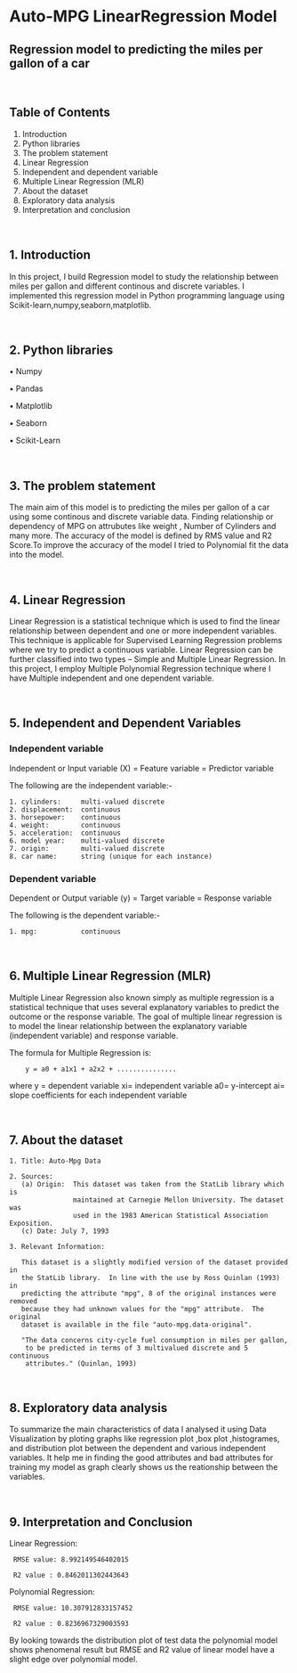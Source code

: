 # Auto-MPG LinearRegression Model

## Regression model to predicting the miles per gallon of a car

&nbsp; &nbsp; &nbsp; &nbsp;

## Table of Contents

1.	Introduction
2.	Python libraries
3.	The problem statement
4.	Linear Regression
5.	Independent and dependent variable
6.	Multiple Linear Regression (MLR)
7.	About the dataset
8.	Exploratory data analysis
9.	Interpretation and conclusion


&nbsp; &nbsp; &nbsp; &nbsp;

## 1.	Introduction

In this project, I build Regression model to study the relationship between miles per gallon and different continous and discrete variables. I implemented this regression model in Python programming language using Scikit-learn,numpy,seaborn,matplotlib. 

&nbsp; &nbsp; &nbsp; &nbsp;

## 2.	Python libraries

 •	Numpy
 
 •	Pandas

 •	Matplotlib
 
 •	Seaborn
 
 •	Scikit-Learn

&nbsp; &nbsp; &nbsp; &nbsp;

## 3.	The problem statement

The main aim of this model is to predicting the miles per gallon of a car using some continous and discrete variable data. Finding relationship or dependency of MPG on attrubutes like weight , Number of Cylinders and many more. 
The accuracy of the model is defined by RMS value and R2 Score.To improve the accuracy of the model I tried to Polynomial fit the data into the model.

&nbsp; &nbsp; &nbsp; &nbsp;

## 4.	Linear Regression

Linear Regression is a statistical technique which is used to find the linear relationship between dependent and one or more independent variables. This technique is applicable for Supervised Learning Regression problems where we try to predict a continuous variable.
Linear Regression can be further classified into two types – Simple and Multiple Linear Regression. In this project, I employ Multiple Polynomial Regression technique where I have Multiple independent and one dependent variable.

&nbsp; &nbsp; &nbsp; &nbsp;

## 5.	Independent and Dependent Variables

### Independent variable

Independent or Input variable (X) = Feature variable = Predictor variable 

The following are the independent variable:-

    1. cylinders:     multi-valued discrete
    2. displacement:  continuous
    3. horsepower:    continuous
    4. weight:        continuous
    5. acceleration:  continuous
    6. model year:    multi-valued discrete
    7. origin:        multi-valued discrete
    8. car name:      string (unique for each instance)

### Dependent variable

Dependent or Output variable (y) = Target variable = Response variable

The following is the dependent variable:-
 
    1. mpg:           continuous

&nbsp; &nbsp; &nbsp; &nbsp;

## 6.	Multiple Linear Regression (MLR)

Multiple Linear Regression also known simply as multiple regression is a statistical technique that uses several explanatory variables to predict the outcome or the response variable.
The goal of multiple linear regression is to model the linear relationship between the explanatory variable (independent variable) and response variable.

The formula for Multiple Regression is:
	     		
		y = a0 + a1x1 + a2x2 + ...............

where
  y = dependent variable
  xi= independent variable
  a0= y-intercept
  ai= slope coefficients for each independent variable

&nbsp; &nbsp; &nbsp; &nbsp;

## 7.	About the dataset

    1. Title: Auto-Mpg Data

    2. Sources:
       (a) Origin:  This dataset was taken from the StatLib library which is
                    maintained at Carnegie Mellon University. The dataset was 
                    used in the 1983 American Statistical Association Exposition.
       (c) Date: July 7, 1993

    3. Relevant Information:
  
       This dataset is a slightly modified version of the dataset provided in
       the StatLib library.  In line with the use by Ross Quinlan (1993) in
       predicting the attribute "mpg", 8 of the original instances were removed 
       because they had unknown values for the "mpg" attribute.  The original 
       dataset is available in the file "auto-mpg.data-original".

       "The data concerns city-cycle fuel consumption in miles per gallon,
        to be predicted in terms of 3 multivalued discrete and 5 continuous
        attributes." (Quinlan, 1993)

&nbsp; &nbsp; &nbsp; &nbsp;

## 8.	Exploratory data analysis

To summarize the main characteristics of data I analysed it using Data Visualization by ploting graphs like regression plot ,box plot ,histogrames, and distribution plot between the dependent and various independent variables.
It help me in finding the good attributes and bad attributes for training my model as graph clearly shows us the reationship between the variables. 	 

&nbsp; &nbsp; &nbsp; &nbsp;

## 9.	Interpretation and Conclusion

Linear Regression:
	
     RMSE value: 8.992149546402015
     
     R2 value : 0.8462011302443643

Polynomial Regression: 

     RMSE value: 10.307912833157452
     
     R2 value : 0.8236967329003593

By looking towards the distribution plot of test data the polynomial model shows phenomenal result but RMSE and R2 value of linear model have a slight edge over polynomial model. 

&nbsp; &nbsp; &nbsp; &nbsp;